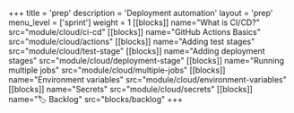 +++
title = 'prep'
description = 'Deployment automation'
layout = 'prep'
menu_level = ['sprint']
weight = 1
[[blocks]]
name="What is CI/CD?"
src="module/cloud/ci-cd"
[[blocks]]
name="GitHub Actions Basics"
src="module/cloud/actions"
[[blocks]]
name="Adding test stages"
src="module/cloud/test-stage"
[[blocks]]
name="Adding deployment stages"
src="module/cloud/deployment-stage"
[[blocks]]
name="Running multiple jobs"
src="module/cloud/multiple-jobs"
[[blocks]]
name="Environment variables"
src="module/cloud/environment-variables"
[[blocks]]
name="Secrets"
src="module/cloud/secrets"
[[blocks]]
name="🏷️ Backlog"
src="blocks/backlog"
+++

